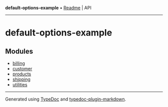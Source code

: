 **default-options-example** • [Readme](README.md) \| API

***

# default-options-example

## Modules

- [billing](billing/README.md)
- [customer](customer/README.md)
- [products](products/README.md)
- [shipping](shipping/README.md)
- [utilities](utilities/README.md)

***

Generated using [TypeDoc](https://typedoc.org) and [typedoc-plugin-markdown](https://typedoc-plugin-markdown.org).

